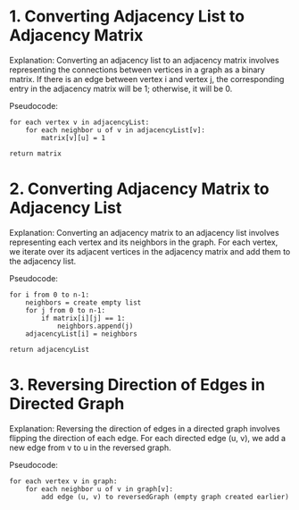# 1. Converting Adjacency List to Adjacency Matrix

Explanation:
Converting an adjacency list to an adjacency matrix involves representing the connections between vertices in a graph as a binary matrix. If there is an edge between vertex i and vertex j, the corresponding entry in the adjacency matrix will be 1; otherwise, it will be 0.

Pseudocode:
        
    for each vertex v in adjacencyList:
        for each neighbor u of v in adjacencyList[v]:
            matrix[v][u] = 1
    
    return matrix

    
# 2. Converting Adjacency Matrix to Adjacency List
Explanation:
Converting an adjacency matrix to an adjacency list involves representing each vertex and its neighbors in the graph. For each vertex, we iterate over its adjacent vertices in the adjacency matrix and add them to the adjacency list.

Pseudocode:
    
    for i from 0 to n-1:
        neighbors = create empty list
        for j from 0 to n-1:
            if matrix[i][j] == 1:
                neighbors.append(j)
        adjacencyList[i] = neighbors
    
    return adjacencyList

    
# 3. Reversing Direction of Edges in Directed Graph
Explanation:
Reversing the direction of edges in a directed graph involves flipping the direction of each edge. For each directed edge (u, v), we add a new edge from v to u in the reversed graph.

Pseudocode:
    
    for each vertex v in graph:
        for each neighbor u of v in graph[v]:
            add edge (u, v) to reversedGraph (empty graph created earlier)

